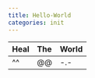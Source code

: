 ```yaml
---
title: Hello-World
categories: init 
---
```


| Heal | The | World |
| :------ |:--- | :--- |
| ^^ | @@ | -.- |
